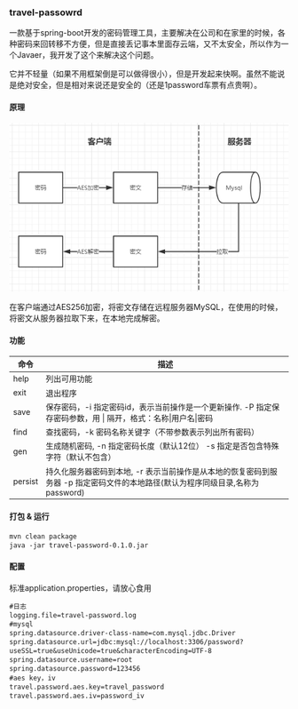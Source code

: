 ### travel-passowrd

一款基于spring-boot开发的密码管理工具，主要解决在公司和在家里的时候，各种密码来回转移不方便，但是直接丢记事本里面存云端，又不太安全，所以作为一个Javaer，我开发了这个来解决这个问题。

它并不轻量（如果不用框架倒是可以做得很小），但是开发起来快啊。虽然不能说是绝对安全，但是相对来说还是安全的（还是1password车票有点贵啊）。



#### 原理
![原理](./pic/readme-pic-0.png)

在客户端通过AES256加密，将密文存储在远程服务器MySQL，在使用的时候，将密文从服务器拉取下来，在本地完成解密。



#### 功能

| 命令 | 描述 |
| ------ | ------ |
| help | 列出可用功能 |
| exit | 退出程序 |
| save | 保存密码，-i 指定密码id，表示当前操作是一个更新操作. -P 指定保存密码参数，用 \| 隔开，格式：名称\|用户名\|密码 |
| find |查找密码，-k 密码名称关键字（不带参数表示列出所有密码） |
| gen |  生成随机密码, -n 指定密码长度（默认12位） -s 指定是否包含特殊字符（默认不包含）|
| persist| 持久化服务器密码到本地, -r 表示当前操作是从本地的恢复密码到服务器 -p 指定密码文件的本地路径(默认为程序同级目录,名称为password)|



#### 打包 & 运行

```shell
mvn clean package
java -jar travel-password-0.1.0.jar

```

#### 配置

标准application.properties，请放心食用

```properties
#日志
logging.file=travel-password.log
#mysql
spring.datasource.driver-class-name=com.mysql.jdbc.Driver
spring.datasource.url=jdbc:mysql://localhost:3306/password?useSSL=true&useUnicode=true&characterEncoding=UTF-8
spring.datasource.username=root
spring.datasource.password=123456
#aes key，iv
travel.password.aes.key=travel_password
travel.password.aes.iv=password_iv
```

